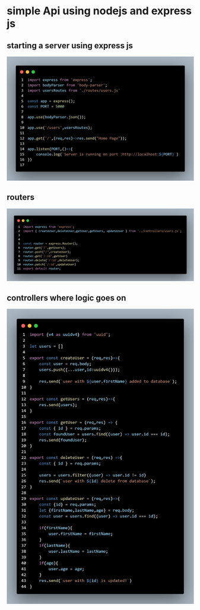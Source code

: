 # simple Api using nodejs and express js

## starting a server using express js 

![Server](./images/server.png)

## routers 
![Routers](./images/routers.png)

## controllers where logic goes on

![Logic](./images/logic.png)
